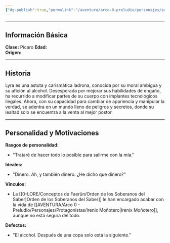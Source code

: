```yaml
---
{"dg-publish":true,"permalink":"/aventura/arco-0-preludio/personajes/protagonistas/lyra/","dgPassFrontmatter":true,"noteIcon":""}
---
```


***
## Información Básica
**Clase:**  Pícaro
**Edad:**   
**Origen:**

***
## Historia

Lyra es una astuta y carismática ladrona, conocida por su moral ambigua y su afición al alcohol. Desesperada por mejorar sus habilidades de engaño, ha recurrido a modificar partes de su cuerpo con implantes tecnológicos ilegales. Ahora, con su capacidad para cambiar de apariencia y manipular la verdad, se adentra en un mundo lleno de peligros y secretos, donde su lealtad solo se encuentra a la venta al mejor postor.



***
## Personalidad y Motivaciones

**Rasgos de personalidad:**
- "Trataré de hacer todo lo posible para salirme con la mía."

**Ideales:**
 - "Dinero. Ah, y también dinero. ¿He dicho que dinero?"

**Vínculos:**
 - La [[0-LORE/Conceptos de Faerûn/Orden de los Soberanos del Saber\|Orden de los Soberanos del Saber]] le han encargado acabar con la vida de [[AVENTURA/Arco 0 - Preludio/Personajes/Protagonistas/Irenix Moñotero\|Irenix Moñotero]], aunque no está segura del todo.

**Defectos:**
 - "El alcohol. Después de una copa solo está la siguiente."


